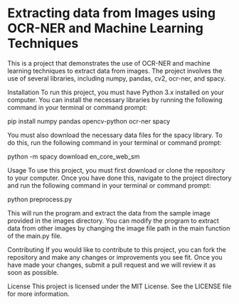 # Extracting data from Images using OCR-NER and Machine Learning Techniques
This is a project that demonstrates the use of OCR-NER and machine learning techniques to extract data from images. The project involves the use of several libraries, including numpy, pandas, cv2, ocr-ner, and spacy.

Installation
To run this project, you must have Python 3.x installed on your computer. You can install the necessary libraries by running the following command in your terminal or command prompt:

pip install numpy pandas opencv-python ocr-ner spacy


You must also download the necessary data files for the spacy library. To do this, run the following command in your terminal or command prompt:

python -m spacy download en_core_web_sm

Usage
To use this project, you must first download or clone the repository to your computer. Once you have done this, navigate to the project directory and run the following command in your terminal or command prompt:

python preprocess.py

This will run the program and extract the data from the sample image provided in the images directory. You can modify the program to extract data from other images by changing the image file path in the main function of the main.py file.

Contributing
If you would like to contribute to this project, you can fork the repository and make any changes or improvements you see fit. Once you have made your changes, submit a pull request and we will review it as soon as possible.

License
This project is licensed under the MIT License. See the LICENSE file for more information.



